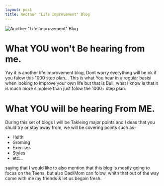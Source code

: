 ```yaml
---
layout: post
title: Another "Life Improvement" Blog 
---
```


![Another "Life Improvement" Blog](/images/1-wtc-america-architecture-374710.jpg)

# What YOU won't Be hearing from me. 

Yay it is another life improvement blog, Dont worry everything will be ok if you falow this 1000 step plan...
This is what You hear in a regular basisi when looking to improve your own life but that is Bull, what I know is that it is 
much more simplere than just folow the 1000+ step plan.

# What YOU will be hearing From ME.

During this set of blogs I will be Takleing major points and I deas that you shuld try or stay away from, we will be covering points such as- 
  * Helth 
  * Groming 
  * Execises
  * Styles 
  * etc... 

saying that I would like to also mention that this blog is mostly going to focus on the Teens, but also Dad/Mom can folow,
whith that out of the way come with me my friends & let us begain fresh.
